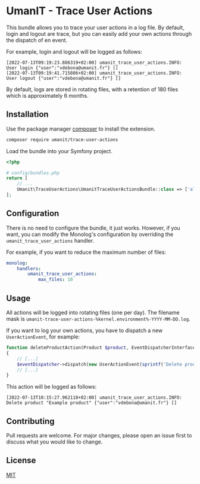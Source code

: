 # UmanIT - Trace User Actions

This bundle allows you to trace your user actions in a log file. By default, login and logout are trace, but you can
easily add your own actions through the dispatch of en event.

For example, login and logout will be logged as follows:

```
[2022-07-13T09:19:23.886319+02:00] umanit_trace_user_actions.INFO: User login {"user":"vdebona@umanit.fr"} []
[2022-07-13T09:19:41.715806+02:00] umanit_trace_user_actions.INFO: User logout {"user":"vdebona@umanit.fr"} []
```

By default, logs are stored in rotating files, with a retention of 180 files which is approximately 6 months.

## Installation

Use the package manager [composer](https://getcomposer.org/) to install the extension.

```bash
composer require umanit/trace-user-actions
```

Load the bundle into your Symfony project.

```php
<?php

# config/bundles.php
return [
    // ...
    Umanit\TraceUserActions\UmanitTraceUserActionsBundle::class => ['all' => true],
];
```

## Configuration

There is no need to configure the bundle, it just works. However, if you want, you can modify the Monolog's
configuration by overriding the `umanit_trace_user_actions` handler.

For example, if you want to reduce the maximum number of files:

```yaml
monolog:
    handlers:
        umanit_trace_user_actions:
            max_files: 10
```

## Usage

All actions will be logged into rotating files (one per day). The filename mask is
`umanit-trace-user-actions-%kernel.environment%-YYYY-MM-DD.log`.

If you want to log your own actions, you have to dispatch a new `UserActionEvent`, for example:

```php
function deleteProductAction(Product $product, EventDispatcherInterface $eventDispatcher): Response
{
    // [...]
    $eventDispatcher->dispatch(new UserActionEvent(sprintf('Delete product "%s"', $product->getName()), $this->getUser()));
    // [...]
}
```

This action will be logged as follows:

```
[2022-07-13T10:15:27.962118+02:00] umanit_trace_user_actions.INFO: Delete product "Example product" {"user":"vdebona@umanit.fr"} []
```

## Contributing

Pull requests are welcome. For major changes, please open an issue first to discuss what you would like to change.

## License

[MIT](https://choosealicense.com/licenses/mit/)
